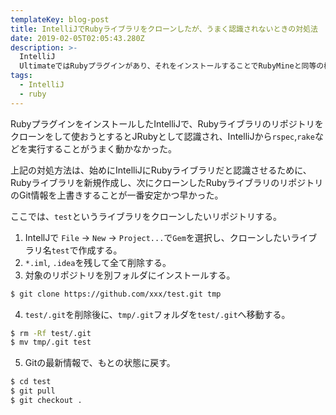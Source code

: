 ```yaml
---
templateKey: blog-post
title: IntelliJでRubyライブラリをクローンしたが、うまく認識されないときの対処法
date: 2019-02-05T02:05:43.280Z
description: >-
  IntelliJ
  UltimateではRubyプラグインがあり、それをインストールすることでRubyMineと同等の機能を使えることができる。しかし、そのIntelliJに対して、Rubyライブラリのリポジトリをクローンをして使おうとするとJRubyとして認識され、うまくRubyライブラリの開発ができない、という事象に遭遇した。
tags:
  - IntelliJ
  - ruby
---
```

RubyプラグインをインストールしたIntelliJで、Rubyライブラリのリポジトリをクローンをして使おうとするとJRubyとして認識され、IntelliJから`rspec`,`rake`などを実行することがうまく動かなかった。

上記の対処方法は、始めにIntelliJにRubyライブラリだと認識させるために、Rubyライブラリを新規作成し、次にクローンしたRubyライブラリのリポジトリのGit情報を上書きすることが一番安定かつ早かった。

ここでは、`test`というライブラリをクローンしたいリポジトリする。

1. IntellJで `File` -> `New` -> `Project...`で`Gem`を選択し、クローンしたいライブラリ名`test`で作成する。
2. `*.iml`, `.idea`を残して全て削除する。
3. 対象のリポジトリを別フォルダにインストールする。
```bash
$ git clone https://github.com/xxx/test.git tmp
```
4. `test/.git`を削除後に、`tmp/.git`フォルダを`test/.git`へ移動する。
```bash
$ rm -Rf test/.git
$ mv tmp/.git test
```
5. Gitの最新情報で、もとの状態に戻す。
```bash
$ cd test
$ git pull
$ git checkout .
```
